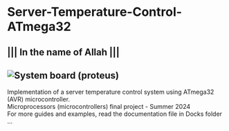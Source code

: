 # Server-Temperature-Control-ATmega32 

||| In the name of Allah |||</br>
----------------------------
![System board (proteus)](https://github.com/user-attachments/assets/ae1eeb91-701d-4d43-a2e4-07f00f3e4659) 
----------------------------
Implementation of a server temperature control system using ATmega32 (AVR) microcontroller.</br > 
Microprocessors (microcontrollers) final project - Summer 2024</br > 
For more guides and examples, read the documentation file in Docks folder ...
